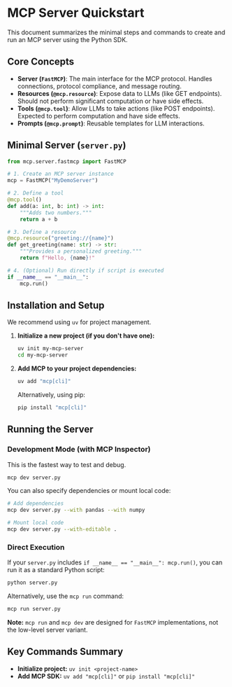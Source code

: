 # MCP Server Quickstart

This document summarizes the minimal steps and commands to create and run an MCP server using the Python SDK.

## Core Concepts

*   **Server (`FastMCP`)**: The main interface for the MCP protocol. Handles connections, protocol compliance, and message routing.
*   **Resources (`@mcp.resource`)**: Expose data to LLMs (like GET endpoints). Should not perform significant computation or have side effects.
*   **Tools (`@mcp.tool`)**: Allow LLMs to take actions (like POST endpoints). Expected to perform computation and have side effects.
*   **Prompts (`@mcp.prompt`)**: Reusable templates for LLM interactions.

## Minimal Server (`server.py`)

```python
from mcp.server.fastmcp import FastMCP

# 1. Create an MCP server instance
mcp = FastMCP("MyDemoServer")

# 2. Define a tool
@mcp.tool()
def add(a: int, b: int) -> int:
    """Adds two numbers."""
    return a + b

# 3. Define a resource
@mcp.resource("greeting://{name}")
def get_greeting(name: str) -> str:
    """Provides a personalized greeting."""
    return f"Hello, {name}!"

# 4. (Optional) Run directly if script is executed
if __name__ == "__main__":
    mcp.run()
```

## Installation and Setup

We recommend using `uv` for project management.

1.  **Initialize a new project (if you don't have one):**
    ```bash
    uv init my-mcp-server
    cd my-mcp-server
    ```

2.  **Add MCP to your project dependencies:**
    ```bash
    uv add "mcp[cli]"
    ```
    Alternatively, using pip:
    ```bash
    pip install "mcp[cli]"
    ```

## Running the Server

### Development Mode (with MCP Inspector)

This is the fastest way to test and debug.

```bash
mcp dev server.py
```

You can also specify dependencies or mount local code:

```bash
# Add dependencies
mcp dev server.py --with pandas --with numpy

# Mount local code
mcp dev server.py --with-editable .
```

### Direct Execution

If your `server.py` includes `if __name__ == "__main__": mcp.run()`, you can run it as a standard Python script:

```bash
python server.py
```

Alternatively, use the `mcp run` command:

```bash
mcp run server.py
```
**Note:** `mcp run` and `mcp dev` are designed for `FastMCP` implementations, not the low-level server variant.

## Key Commands Summary

*   **Initialize project:** `uv init <project-name>`
*   **Add MCP SDK:** `uv add "mcp[cli]"` or `pip install "mcp[cli]"`

